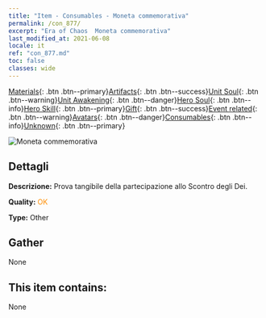 ```yaml
---
title: "Item - Consumables - Moneta commemorativa"
permalink: /con_877/
excerpt: "Era of Chaos  Moneta commemorativa"
last_modified_at: 2021-06-08
locale: it
ref: "con_877.md"
toc: false
classes: wide
---
```

 [Materials](/ItemsIT/){: .btn .btn--primary}[Artifacts](/ItemsIT/Artifacts/){: .btn .btn--success}[Unit Soul](/ItemsIT/UnitSoul/){: .btn .btn--warning}[Unit Awakening](/ItemsIT/UnitAwakening/){: .btn .btn--danger}[Hero Soul](/ItemsIT/HeroSoul/){: .btn .btn--info}[Hero Skill](/ItemsIT/HeroSkill/){: .btn .btn--primary}[Gift](/ItemsIT/Gift/){: .btn .btn--success}[Event related](/ItemsIT/Events/){: .btn .btn--warning}[Avatars](/ItemsIT/Avatars/){: .btn .btn--danger}[Consumables](/ItemsIT/Consumables/){: .btn .btn--info}[Unknown](/ItemsIT/Unknown/){: .btn .btn--primary}

 ![Moneta commemorativa](/images/t/i_39970.png)

## Dettagli
 **Descrizione:** Prova tangibile della partecipazione allo Scontro degli Dei.

 **Quality:** <span style="color: #FF8C00">OK</span>

 **Type:** Other

## Gather

  None

## This item contains:

  None

